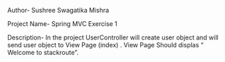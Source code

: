 Author- Sushree Swagatika Mishra

Project Name- Spring MVC Exercise 1

Description-
		In the project UserController will create user object and will send user object to View Page (index) . View Page Should displas “<username> Welcome to stackroute”.
